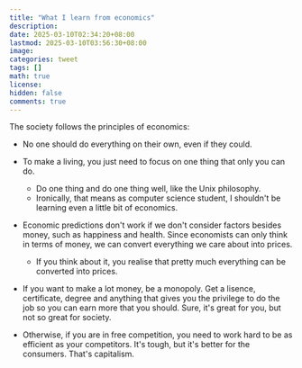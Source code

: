 ```yaml
---
title: "What I learn from economics"
description: 
date: 2025-03-10T02:34:20+08:00
lastmod: 2025-03-10T03:56:30+08:00
image: 
categories: tweet
tags: []
math: true
license: 
hidden: false
comments: true
---
```


The society follows the principles of economics:

- No one should do everything on their own, even if they could.
- To make a living, you just need to focus on one thing that only you can do.
	- Do one thing and do one thing well, like the Unix philosophy.
	- Ironically, that means as computer science student, I shouldn't be learning even a little bit of economics.

- Economic predictions don't work if we don't consider factors besides money, such as  happiness and health. Since economists can only think in terms of money, we can convert everything we care about into prices.
	- If you think about it, you realise that pretty much everything can be converted into prices.

- If you want to make a lot money, be a monopoly. Get a lisence, certificate, degree and anything that gives you the privilege to do the job so you can earn more that you should. Sure, it's great for you, but not so great for society.

- Otherwise, if you are in free competition, you need to work hard to be as efficient as your competitors. It's tough, but it's better for the consumers. That's capitalism.

